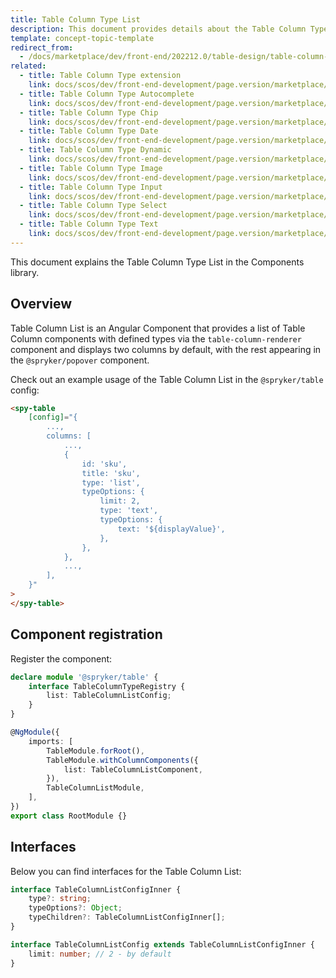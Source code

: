```yaml
---
title: Table Column Type List
description: This document provides details about the Table Column Type List in the Components Library.
template: concept-topic-template
redirect_from:
  - /docs/marketplace/dev/front-end/202212.0/table-design/table-column-types/table-column-type-list.html
related:
  - title: Table Column Type extension
    link: docs/scos/dev/front-end-development/page.version/marketplace/table-design/table-column-type-extension/index.html
  - title: Table Column Type Autocomplete
    link: docs/scos/dev/front-end-development/page.version/marketplace/table-design/table-column-type-extension/table-column-type-autocomplete.html
  - title: Table Column Type Chip
    link: docs/scos/dev/front-end-development/page.version/marketplace/table-design/table-column-type-extension/table-column-type-chip.html
  - title: Table Column Type Date
    link: docs/scos/dev/front-end-development/page.version/marketplace/table-design/table-column-type-extension/table-column-type-date.html
  - title: Table Column Type Dynamic
    link: docs/scos/dev/front-end-development/page.version/marketplace/table-design/table-column-type-extension/table-column-type-dynamic.html
  - title: Table Column Type Image
    link: docs/scos/dev/front-end-development/page.version/marketplace/table-design/table-column-type-extension/table-column-type-image.html
  - title: Table Column Type Input
    link: docs/scos/dev/front-end-development/page.version/marketplace/table-design/table-column-type-extension/table-column-type-input.html
  - title: Table Column Type Select
    link: docs/scos/dev/front-end-development/page.version/marketplace/table-design/table-column-type-extension/table-column-type-select.html
  - title: Table Column Type Text
    link: docs/scos/dev/front-end-development/page.version/marketplace/table-design/table-column-type-extension/table-column-type-text.html
---
```


This document explains the Table Column Type List in the Components library.

## Overview

Table Column List is an Angular Component that provides a list of Table Column components with defined types via the `table-column-renderer` component and displays two columns by default, with the rest appearing in the `@spryker/popover` component.

Check out an example usage of the Table Column List in the `@spryker/table` config:

```html
<spy-table
    [config]="{
        ...,
        columns: [
            ...,
            {
                id: 'sku',
                title: 'sku',
                type: 'list',
                typeOptions: {
                    limit: 2,
                    type: 'text',
                    typeOptions: {
                        text: '${displayValue}',
                    },
                },
            },
            ...,
        ],
    }"
>
</spy-table>
```

## Component registration

Register the component:

```ts
declare module '@spryker/table' {
    interface TableColumnTypeRegistry {
        list: TableColumnListConfig;
    }
}

@NgModule({
    imports: [
        TableModule.forRoot(),
        TableModule.withColumnComponents({
            list: TableColumnListComponent,
        }),
        TableColumnListModule,
    ],
})
export class RootModule {}
```

## Interfaces

Below you can find interfaces for the Table Column List:

```ts
interface TableColumnListConfigInner {
    type?: string;
    typeOptions?: Object;
    typeChildren?: TableColumnListConfigInner[];
}

interface TableColumnListConfig extends TableColumnListConfigInner {
    limit: number; // 2 - by default
}
```
